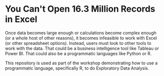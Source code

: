 # You Can't Open 16.3 Million Records in Excel

Once data becomes large enough or calculations become complex enough (or a whole host of other reasons), it becomes infeasible to work with Excel (or other spreadsheet options). Instead, users must look to other tools to work with the data. That could be a business intelligence tool like Tableau or Power BI. That could also be a programmatic languages like Python or R. 

This repository is used as part of the workshop demonstrating how to use a programmatic language, specifically R, to do Exploratory Data Analysis.